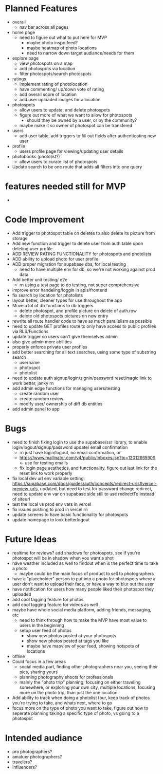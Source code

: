 # Planned Features
- overall 
    - nav bar across all pages
- home page
    - need to figure out what to put here for MVP
        - maybe photo inspo feed?
        - maybe heatmap of photo locations 
        - need to narrow down target audiance/needs for them
- explore page
    - view photospots on a map
    - add photospots via location
    - filter photospots/search photospots
- ratings
    - implement rating of photolocation
    - have commenting/ up/down vote of rating
    - add overall score of location
    - add user uploaded images for a location
- photospots
    - allow users to update, and delete photospots
    - figure out more of what we want to allow for photospots
        - should they be owned by a user, or by the community? 
    - maybe make it so owner of photospot can be transfered
- users
    - add user table, add triggers to fill out fields after authenticating new user
- profile
    - users profile page for viewing/updating user details
- photobooks (photolist?)
    - allow users to curate list of photospots 
- Update search to be one route that adds all filters into one query 


# features needed still for MVP
- 
# Code Improvement
- Add trigger to photospot table on deletes to also delete its picture from storage 
- Add new function and trigger to delete user from auth table upon deleting user profile
- ADD REVIEW RATING FUNCTIONALITY for photospots and photolists
- ADD ability to upload photo for user profile
- ADD proper migration for supabase dbs, for local testing
    - need to have multiple env for db, so we're not working against prod data
- Add better unit testing/ e2e 
    - rn using a test page to do testing, not super comprehensive
- improve error handeling/loggin in apis/frontend
- fix search by location for photolists
- layout better, cleaner types for use throughout the app 
- Move a lot of db functions to db triggers
    - delete photospot, and profile picture on delete of auth.row
    - delete old photospots pictures on new entry
- rewrite all route handler code to have as much parallelism as possible
- need to update GET profiles route to only have access to public profiles via RLS/Functions
- update trigger so users can't give themselves admin
- also give admin more abilities 
- properly enforce private user profiles
- add better searching for all text searches, using some type of substring search 
    - username
    - photospot
    - photolist
- need to update auth signup/login/signin/password reset/magic link to work better, janky rn
- add admin edge functions for managing users/testing
    - create random user
    - create random review
    - modify user/ ownership of diff db entities
- add admin panel to app
# Bugs
- need to finish fixing login to use the supabase/ssr library, to enable login/logout/signup/password update/ email confirmation
    - rn just have login/logout, no email confirmation, or 
    - https://www.mailinator.com/v4/public/inboxes.jsp?to=12012665909 <- use for testing emails
    - fix login page aesthetics, and functionality, figure out last link for the reset link to work properly
- fix local dev url env variable setting: https://supabase.com/docs/guides/auth/concepts/redirect-urls#vercel-preview-urls, updated, but need to test for password change redirect, need to update env var on supabase side still to use redirectTo instead of siteurl 
- test the local vs prod env vars in vercel
- fix issues pushing to prod in vercel rn
- update screens to have basic functionality for photospots
- update homepage to look betterlogout



# Future Ideas
- realtime for reviews? 
add shadows for photospots, see if you're photospot will be in shadow when you want a shot
- have weather included as well to findout when is the perfect time to take a photo
    - maybe could be the main focus of product to sell to photographers
- have a "placeholder" person to put into a photo for photospots where a user don't want to upload their face, or have a way to blur out the user
- have notification for users how many people liked their photospot they uploaded
- add cool tagging feature for photos
- add cool tagging feature for videos as well
- maybe have whole social media platform, adding friends, messaging, etc
    - need to think through how to make the MVP have most value to users in the beginning
    - setup user feed of photos 
        - show new photos posted at your photospots
        - show new photos posted at tags you like
        - maybe have mapview of your feed, showing hotspots of locations 
- offline
- Could focus in a few areas
    - social media part, finding other photographers near you, seeing their pics, sharing yours
    - planning photography shoots for professionals
    - mainly the "photo trip" planning, focusing on either traveling somewhere, or exploring your own city, multiple locations, focusing more on the photo trip, than just the one location
- Add ability to track when doing a photolist tour, keep track of photos you're trying to take, and whats next, where to go
- focus more on the type of photo you want to take, figure out how to seperate planning taking a specific type of photo, vs going to a photospot

# Intended audiance
- pro photographers?
- amatuer photographers?
- travelers?
- influencers?
